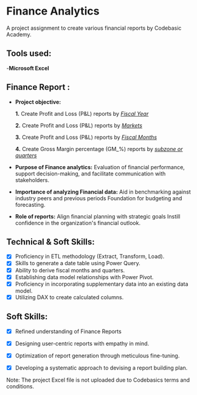 # Finance Analytics
A project assignment to create various financial reports by Codebasic Academy.

## Tools used:

-**Microsoft Excel** 

## Finance Report :

- **Project objective:** 

    **1.** Create Profit and Loss (P&L) reports by _[Fiscal Year](https://github.com/Vivek-S1n9h/Finance-Analytics-Report/blob/main/Profit_and_Loss_by_year.pdf)_ 

    **2.** Create Profit and Loss (P&L) reports by _[Markets](https://github.com/Vivek-S1n9h/Finance-Analytics-Report/blob/main/Profit_and_Loss_by_markets.pdf)_

    **3.** Create Profit and Loss (P&L) reports by _[Fiscal Months](https://github.com/Vivek-S1n9h/Finance-Analytics-Report/blob/main/Profit_and_Loss_by_months.pdf)_

    **4.** Create Gross Margin percentage (GM_%) reports by _[subzone or quarters](https://github.com/Vivek-S1n9h/Finance-Analytics-Report/blob/main/Gross_margin_%25_by_qtr.pdf)_

- **Purpose of Finance analytics:** Evaluation of financial performance, support decision-making, and facilitate communication with stakeholders.

- **Importance of analyzing Financial data:** Aid in benchmarking against industry peers and previous periods Foundation for budgeting and forecasting.

- **Role of reports:** Align financial planning with strategic goals Instill confidence in the organization's financial outlook.


## Technical & Soft Skills:
- [x]	Proficiency in ETL methodology (Extract, Transform, Load).
- [x]	Skills to generate a date table using Power Query.
- [x]	Ability to derive fiscal months and quarters.
- [x]	Establishing data model relationships with Power Pivot.
- [x]	Proficiency in incorporating supplementary data into an existing data model.
- [x]	Utilizing DAX to create calculated columns.

## Soft Skills:
- [x]	Refined understanding of Finance Reports
- [x]	Designing user-centric reports with empathy in mind.
- [x]	Optimization of report generation through meticulous fine-tuning.
- [x]	Developing a systematic approach to devising a report building plan.


Note: The project Excel file is not uploaded due to Codebasics terms and conditions.
